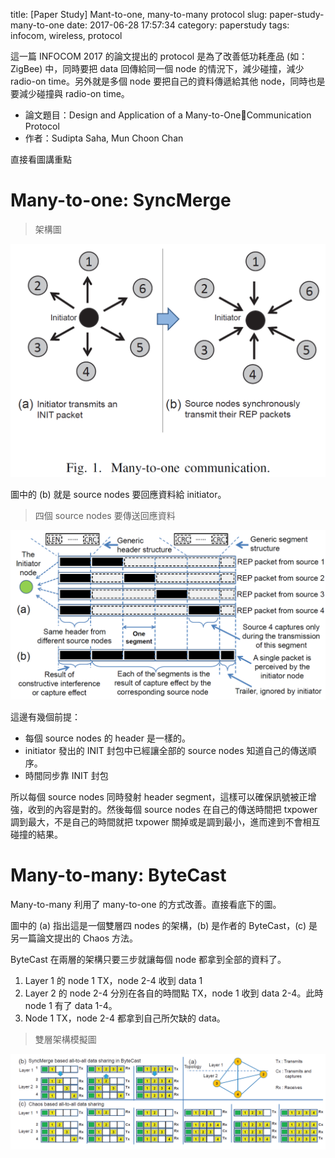 title: [Paper Study] Mant-to-one, many-to-many protocol
slug: paper-study-many-to-one
date: 2017-06-28 17:57:34
category: paperstudy
tags: infocom, wireless, protocol

這一篇 INFOCOM 2017 的論文提出的 protocol 是為了改善低功耗產品 (如：ZigBee) 中，同時要把 data 回傳給同一個 node 的情況下，減少碰撞，減少 radio-on time。另外就是多個 node 要把自己的資料傳遞給其他 node，同時也是要減少碰撞與 radio-on time。

* 論文題目：Design and Application of a Many-to-OneCommunication Protocol
* 作者：Sudipta Saha, Mun Choon Chan

直接看圖講重點

# Many-to-one: SyncMerge

> 架構圖

![Many to one](/images/2017-06-28-many-to-one.png "many to one")

圖中的 (b) 就是 source nodes 要回應資料給 initiator。

> 四個 source nodes 要傳送回應資料

![](/images/2017-06-28-many-to-one-reps.png)

這邊有幾個前提：

* 每個 source nodes 的 header 是一樣的。
* initiator 發出的 INIT 封包中已經讓全部的 source nodes 知道自己的傳送順序。
* 時間同步靠 INIT 封包

所以每個 source nodes 同時發射 header segment，這樣可以確保訊號被正增強，收到的內容是對的。然後每個 source nodes 在自己的傳送時間把 txpower 調到最大，不是自己的時間就把 txpower 關掉或是調到最小，進而達到不會相互碰撞的結果。

# Many-to-many: ByteCast

Many-to-many 利用了 many-to-one 的方式改善。直接看底下的圖。

圖中的 (a) 指出這是一個雙層四 nodes 的架構，(b) 是作者的 ByteCast，(c) 是另一篇論文提出的 Chaos 方法。

ByteCast 在兩層的架構只要三步就讓每個 node 都拿到全部的資料了。

1. Layer 1 的 node 1 TX，node 2-4 收到 data 1
2. Layer 2 的 node 2-4 分別在各自的時間點 TX，node 1 收到 data 2-4。此時 node 1 有了 data 1-4。
3. Node 1 TX，node 2-4 都拿到自己所欠缺的 data。

> 雙層架構模擬圖

![](/images/2017-06-25-many-to-many.png)
